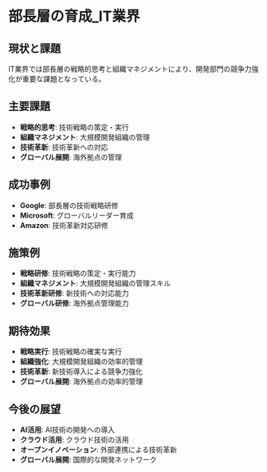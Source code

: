 # 部長層の育成_IT業界

## 現状と課題
IT業界では部長層の戦略的思考と組織マネジメントにより、開発部門の競争力強化が重要な課題となっている。

## 主要課題
- **戦略的思考**: 技術戦略の策定・実行
- **組織マネジメント**: 大規模開発組織の管理
- **技術革新**: 技術革新への対応
- **グローバル展開**: 海外拠点の管理

## 成功事例
- **Google**: 部長層の技術戦略研修
- **Microsoft**: グローバルリーダー育成
- **Amazon**: 技術革新対応研修

## 施策例
- **戦略研修**: 技術戦略の策定・実行能力
- **組織マネジメント**: 大規模開発組織の管理スキル
- **技術革新研修**: 新技術への対応能力
- **グローバル研修**: 海外拠点管理能力

## 期待効果
- **戦略実行**: 技術戦略の確実な実行
- **組織強化**: 大規模開発組織の効率的管理
- **技術革新**: 新技術導入による競争力強化
- **グローバル展開**: 海外拠点の効率的管理

## 今後の展望
- **AI活用**: AI技術の開発への導入
- **クラウド活用**: クラウド技術の活用
- **オープンイノベーション**: 外部連携による技術革新
- **グローバル展開**: 国際的な開発ネットワーク 